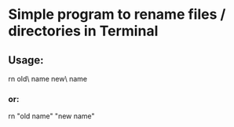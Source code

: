 # Simple program to rename files / directories in Terminal

## Usage:

rn old\ name new\ name

### or:

rn "old name" "new name"
